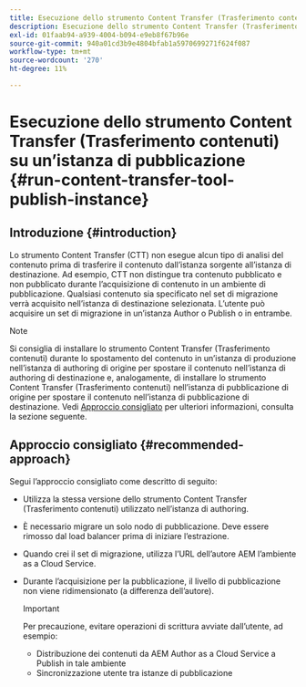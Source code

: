 ```yaml
---
title: Esecuzione dello strumento Content Transfer (Trasferimento contenuti) su un’istanza di pubblicazione
description: Esecuzione dello strumento Content Transfer (Trasferimento contenuti) su un’istanza di pubblicazione
exl-id: 01faab94-a939-4004-b094-e9eb8f67b96e
source-git-commit: 940a01cd3b9e4804bfab1a5970699271f624f087
workflow-type: tm+mt
source-wordcount: '270'
ht-degree: 11%

---
```


# Esecuzione dello strumento Content Transfer (Trasferimento contenuti) su un’istanza di pubblicazione {#run-content-transfer-tool-publish-instance}

## Introduzione {#introduction}

Lo strumento Content Transfer (CTT) non esegue alcun tipo di analisi del contenuto prima di trasferire il contenuto dall’istanza sorgente all’istanza di destinazione. Ad esempio, CTT non distingue tra contenuto pubblicato e non pubblicato durante l’acquisizione di contenuto in un ambiente di pubblicazione. Qualsiasi contenuto sia specificato nel set di migrazione verrà acquisito nell’istanza di destinazione selezionata. L’utente può acquisire un set di migrazione in un’istanza Author o Publish o in entrambe.

>[!NOTE]
>Si consiglia di installare lo strumento Content Transfer (Trasferimento contenuti) durante lo spostamento del contenuto in un’istanza di produzione nell’istanza di authoring di origine per spostare il contenuto nell’istanza di authoring di destinazione e, analogamente, di installare lo strumento Content Transfer (Trasferimento contenuti) nell’istanza di pubblicazione di origine per spostare il contenuto nell’istanza di pubblicazione di destinazione. Vedi [Approccio consigliato](#recommended-approach) per ulteriori informazioni, consulta la sezione seguente.

## Approccio consigliato {#recommended-approach}

Segui l’approccio consigliato come descritto di seguito:

* Utilizza la stessa versione dello strumento Content Transfer (Trasferimento contenuti) utilizzato nell’istanza di authoring.

* È necessario migrare un solo nodo di pubblicazione. Deve essere rimosso dal load balancer prima di iniziare l’estrazione.

* Quando crei il set di migrazione, utilizza l’URL dell’autore AEM l’ambiente as a Cloud Service.

* Durante l’acquisizione per la pubblicazione, il livello di pubblicazione non viene ridimensionato (a differenza dell’autore).

   >[!IMPORTANT]
   >Per precauzione, evitare operazioni di scrittura avviate dall’utente, ad esempio:
   > * Distribuzione dei contenuti da AEM Author as a Cloud Service a Publish in tale ambiente
   > * Sincronizzazione utente tra istanze di pubblicazione

